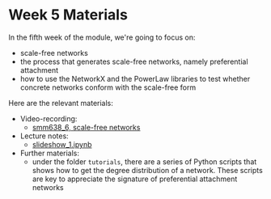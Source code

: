 # Week 5 Materials

In the fifth week of the module, we're going to focus on:

- scale-free networks
- the process that generates scale-free networks, namely preferential attachment
- how to use the NetworkX and the PowerLaw libraries to test whether 
  concrete networks conform with the scale-free form 
  
Here are the relevant materials:

- Video-recording:
  - [smm638_6, scale-free networks][video]
- Lecture notes:
  - [slideshow_1.ipynb][slides]
- Further materials:
  - under the folder `tutorials`, there are a series of Python scripts
    that shows how to get the degree distribution of a network. These
    scripts are key to appreciate the signature of preferential 
    attachment networks

[video]: https://web.microsoftstream.com/video/9a641f62-8cfa-4b17-a8a6-b95fedfe9663 
[slides]: https://github.com/simoneSantoni/net-analysis-smm638/blob/fab7aa6bd71b57efcc42fed5f5e6cfac961ce8dd/lectureNotes/week5/slideshow_1.ipynb
[materials]: https://github.com/simoneSantoni/net-analysis-smm638/tree/master/tutorials/degree
